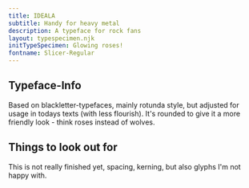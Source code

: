 ```yaml
---
title: IDEALA
subtitle: Handy for heavy metal
description: A typeface for rock fans
layout: typespecimen.njk
initTypeSpecimen: Glowing roses!
fontname: Slicer-Regular
---
```


## Typeface-Info
Based on blackletter-typefaces, mainly rotunda style, but adjusted for usage in todays texts (with less flourish). It's rounded to give it a more friendly look - think roses instead of wolves. 

## Things to look out for
This is not really finished yet, spacing, kerning, but also glyphs I'm not happy with. 
